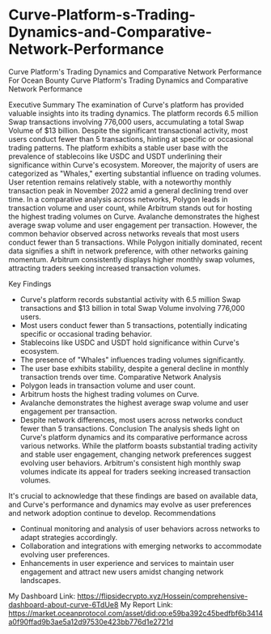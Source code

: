 # Curve-Platform-s-Trading-Dynamics-and-Comparative-Network-Performance
Curve Platform's Trading Dynamics and Comparative Network Performance For Ocean Bounty
Curve Platform's Trading Dynamics and Comparative Network Performance

Executive Summary
The examination of Curve's platform has provided valuable insights into its trading dynamics. The platform records 6.5 million Swap transactions involving 776,000 users, accumulating a total Swap Volume of $13 billion. Despite the significant transactional activity, most users conduct fewer than 5 transactions, hinting at specific or occasional trading patterns. The platform exhibits a stable user base with the prevalence of stablecoins like USDC and USDT underlining their significance within Curve's ecosystem.
Moreover, the majority of users are categorized as "Whales," exerting substantial influence on trading volumes. User retention remains relatively stable, with a noteworthy monthly transaction peak in November 2022 amid a general declining trend over time.
In a comparative analysis across networks, Polygon leads in transaction volume and user count, while Arbitrum stands out for hosting the highest trading volumes on Curve. Avalanche demonstrates the highest average swap volume and user engagement per transaction. However, the common behavior observed across networks reveals that most users conduct fewer than 5 transactions.
While Polygon initially dominated, recent data signifies a shift in network preference, with other networks gaining momentum. Arbitrum consistently displays higher monthly swap volumes, attracting traders seeking increased transaction volumes.

Key Findings
- Curve's platform records substantial activity with 6.5 million Swap transactions and $13 billion in total Swap Volume involving 776,000 users.
- Most users conduct fewer than 5 transactions, potentially indicating specific or occasional trading behavior.
- Stablecoins like USDC and USDT hold significance within Curve's ecosystem.
- The presence of "Whales" influences trading volumes significantly.
- The user base exhibits stability, despite a general decline in monthly transaction trends over time.
Comparative Network Analysis
- Polygon leads in transaction volume and user count.
- Arbitrum hosts the highest trading volumes on Curve.
- Avalanche demonstrates the highest average swap volume and user engagement per transaction.
- Despite network differences, most users across networks conduct fewer than 5 transactions.
Conclusion
The analysis sheds light on Curve's platform dynamics and its comparative performance across various networks. While the platform boasts substantial trading activity and stable user engagement, changing network preferences suggest evolving user behaviors. Arbitrum's consistent high monthly swap volumes indicate its appeal for traders seeking increased transaction volumes.

It's crucial to acknowledge that these findings are based on available data, and Curve's performance and dynamics may evolve as user preferences and network adoption continue to develop.
Recommendations
- Continual monitoring and analysis of user behaviors across networks to adapt strategies accordingly.
- Collaboration and integrations with emerging networks to accommodate evolving user preferences.
- Enhancements in user experience and services to maintain user engagement and attract new users amidst changing network landscapes.

My Dashboard Link:
https://flipsidecrypto.xyz/Hossein/comprehensive-dashboard-about-curve-6TdUe8 
My Report Link:
https://market.oceanprotocol.com/asset/did:op:e59ba392c45bedfbf6b3414a0f90ffad9b3ae5a12d97530e423bb776d1e2721d
